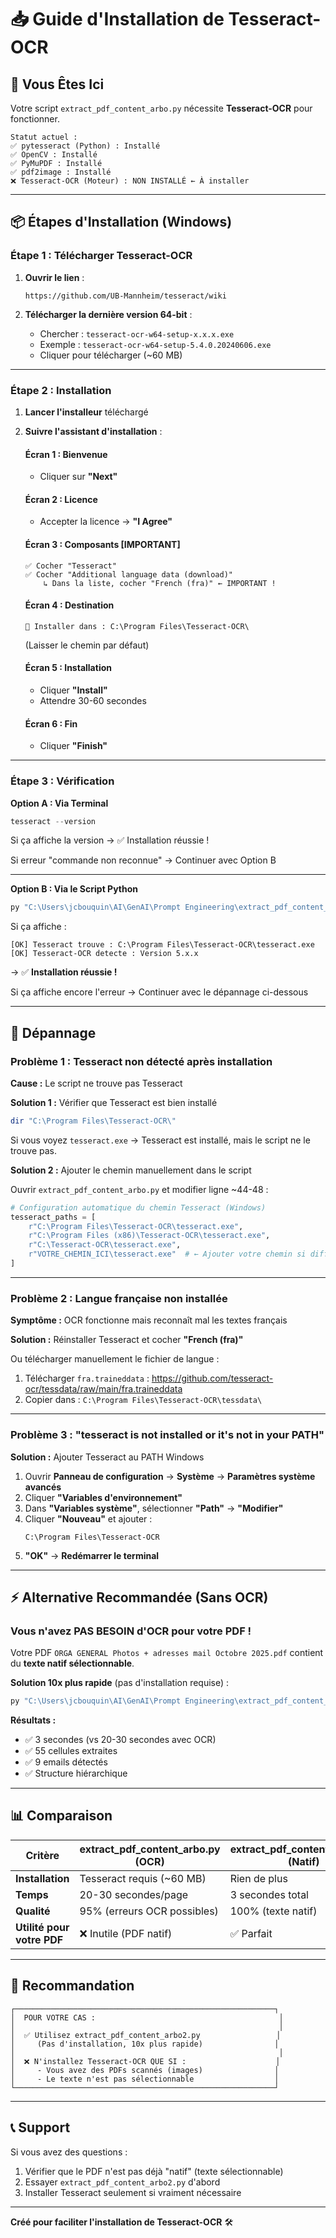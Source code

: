 # 📥 Guide d'Installation de Tesseract-OCR

## 🎯 Vous Êtes Ici

Votre script `extract_pdf_content_arbo.py` nécessite **Tesseract-OCR** pour fonctionner.

```
Statut actuel :
✅ pytesseract (Python) : Installé
✅ OpenCV : Installé
✅ PyMuPDF : Installé
✅ pdf2image : Installé
❌ Tesseract-OCR (Moteur) : NON INSTALLÉ ← À installer
```

---

## 📦 Étapes d'Installation (Windows)

### **Étape 1 : Télécharger Tesseract-OCR**

1. **Ouvrir le lien** :
   ```
   https://github.com/UB-Mannheim/tesseract/wiki
   ```

2. **Télécharger la dernière version 64-bit** :
   - Chercher : `tesseract-ocr-w64-setup-x.x.x.exe`
   - Exemple : `tesseract-ocr-w64-setup-5.4.0.20240606.exe`
   - Cliquer pour télécharger (~60 MB)

---

### **Étape 2 : Installation**

1. **Lancer l'installeur** téléchargé

2. **Suivre l'assistant d'installation** :

   #### Écran 1 : Bienvenue
   - Cliquer sur **"Next"**

   #### Écran 2 : Licence
   - Accepter la licence → **"I Agree"**

   #### Écran 3 : Composants **[IMPORTANT]**
   ```
   ✅ Cocher "Tesseract"
   ✅ Cocher "Additional language data (download)"
       ↳ Dans la liste, cocher "French (fra)" ← IMPORTANT !
   ```

   #### Écran 4 : Destination
   ```
   📁 Installer dans : C:\Program Files\Tesseract-OCR\
   ```
   (Laisser le chemin par défaut)

   #### Écran 5 : Installation
   - Cliquer **"Install"**
   - Attendre 30-60 secondes

   #### Écran 6 : Fin
   - Cliquer **"Finish"**

---

### **Étape 3 : Vérification**

**Option A : Via Terminal**
```powershell
tesseract --version
```

Si ça affiche la version → ✅ Installation réussie !

Si erreur "commande non reconnue" → Continuer avec Option B

---

**Option B : Via le Script Python**
```powershell
py "C:\Users\jcbouquin\AI\GenAI\Prompt Engineering\extract_pdf_content_arbo.py"
```

Si ça affiche :
```
[OK] Tesseract trouve : C:\Program Files\Tesseract-OCR\tesseract.exe
[OK] Tesseract-OCR detecte : Version 5.x.x
```
→ ✅ **Installation réussie !**

Si ça affiche encore l'erreur → Continuer avec le dépannage ci-dessous

---

## 🔧 Dépannage

### **Problème 1 : Tesseract non détecté après installation**

**Cause :** Le script ne trouve pas Tesseract

**Solution 1 :** Vérifier que Tesseract est bien installé
```powershell
dir "C:\Program Files\Tesseract-OCR\"
```

Si vous voyez `tesseract.exe` → Tesseract est installé, mais le script ne le trouve pas.

**Solution 2 :** Ajouter le chemin manuellement dans le script

Ouvrir `extract_pdf_content_arbo.py` et modifier ligne ~44-48 :

```python
# Configuration automatique du chemin Tesseract (Windows)
tesseract_paths = [
    r"C:\Program Files\Tesseract-OCR\tesseract.exe",
    r"C:\Program Files (x86)\Tesseract-OCR\tesseract.exe",
    r"C:\Tesseract-OCR\tesseract.exe",
    r"VOTRE_CHEMIN_ICI\tesseract.exe"  # ← Ajouter votre chemin si différent
]
```

---

### **Problème 2 : Langue française non installée**

**Symptôme :** OCR fonctionne mais reconnaît mal les textes français

**Solution :** Réinstaller Tesseract et cocher **"French (fra)"**

Ou télécharger manuellement le fichier de langue :
1. Télécharger `fra.traineddata` : https://github.com/tesseract-ocr/tessdata/raw/main/fra.traineddata
2. Copier dans : `C:\Program Files\Tesseract-OCR\tessdata\`

---

### **Problème 3 : "tesseract is not installed or it's not in your PATH"**

**Solution :** Ajouter Tesseract au PATH Windows

1. Ouvrir **Panneau de configuration** → **Système** → **Paramètres système avancés**
2. Cliquer **"Variables d'environnement"**
3. Dans **"Variables système"**, sélectionner **"Path"** → **"Modifier"**
4. Cliquer **"Nouveau"** et ajouter :
   ```
   C:\Program Files\Tesseract-OCR
   ```
5. **"OK"** → **Redémarrer le terminal**

---

## ⚡ Alternative Recommandée (Sans OCR)

### **Vous n'avez PAS BESOIN d'OCR pour votre PDF !**

Votre PDF `ORGA GENERAL Photos + adresses mail Octobre 2025.pdf` contient du **texte natif sélectionnable**.

**Solution 10x plus rapide** (pas d'installation requise) :

```powershell
py "C:\Users\jcbouquin\AI\GenAI\Prompt Engineering\extract_pdf_content_arbo2.py"
```

**Résultats :**
- ✅ 3 secondes (vs 20-30 secondes avec OCR)
- ✅ 55 cellules extraites
- ✅ 9 emails détectés
- ✅ Structure hiérarchique

---

## 📊 Comparaison

| Critère | extract_pdf_content_arbo.py (OCR) | extract_pdf_content_arbo2.py (Natif) |
|---------|-----------------------------------|---------------------------------------|
| **Installation** | Tesseract requis (~60 MB) | Rien de plus |
| **Temps** | 20-30 secondes/page | 3 secondes total |
| **Qualité** | 95% (erreurs OCR possibles) | 100% (texte natif) |
| **Utilité pour votre PDF** | ❌ Inutile (PDF natif) | ✅ Parfait |

---

## 🎯 Recommandation

```
┌──────────────────────────────────────────────────────────┐
│  POUR VOTRE CAS :                                         │
│                                                           │
│  ✅ Utilisez extract_pdf_content_arbo2.py                 │
│     (Pas d'installation, 10x plus rapide)                │
│                                                           │
│  ❌ N'installez Tesseract-OCR QUE SI :                    │
│     - Vous avez des PDFs scannés (images)                │
│     - Le texte n'est pas sélectionnable                  │
└──────────────────────────────────────────────────────────┘
```

---

## 📞 Support

Si vous avez des questions :
1. Vérifier que le PDF n'est pas déjà "natif" (texte sélectionnable)
2. Essayer `extract_pdf_content_arbo2.py` d'abord
3. Installer Tesseract seulement si vraiment nécessaire

---

**Créé pour faciliter l'installation de Tesseract-OCR** 🛠️

